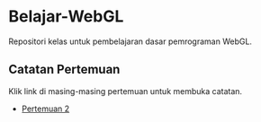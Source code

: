 # Belajar-WebGL
Repositori kelas untuk pembelajaran dasar pemrograman WebGL.

## Catatan Pertemuan
Klik link di masing-masing pertemuan untuk membuka catatan.
- [Pertemuan 2](pertemuan-2/CATATAN.md)